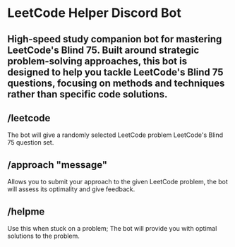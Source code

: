 # LeetCode Helper Discord Bot

## High-speed study companion bot for mastering LeetCode's Blind 75. Built around strategic problem-solving approaches, this bot is designed to help you tackle LeetCode's Blind 75 questions, focusing on methods and techniques rather than specific code solutions.

## /leetcode
The bot will give a randomly selected LeetCode problem LeetCode's Blind 75 question set.

## /approach "message"
Allows you to submit your approach to the given LeetCode problem, the bot will assess its optimality and give feedback.

## /helpme
Use this when stuck on a problem; The bot will provide you with optimal solutions to the problem.
